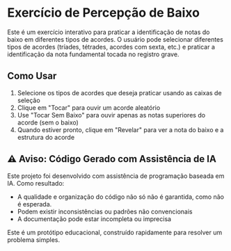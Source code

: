 # Exercício de Percepção de Baixo

Este é um exercício interativo para praticar a identificação de notas do baixo em diferentes tipos de acordes. O usuário pode selecionar diferentes tipos de acordes (tríades, tétrades, acordes com sexta, etc.) e praticar a identificação da nota fundamental tocada no registro grave.

## Como Usar

1. Selecione os tipos de acordes que deseja praticar usando as caixas de seleção
2. Clique em "Tocar" para ouvir um acorde aleatório
3. Use "Tocar Sem Baixo" para ouvir apenas as notas superiores do acorde (sem o baixo)
4. Quando estiver pronto, clique em "Revelar" para ver a nota do baixo e a estrutura do acorde

## ⚠️ Aviso: Código Gerado com Assistência de IA

Este projeto foi desenvolvido com assistência de programação baseada em IA. Como resultado:

- A qualidade e organização do código não só não é garantida, como não é esperada.
- Podem existir inconsistências ou padrões não convencionais
- A documentação pode estar incompleta ou imprecisa

Este é um protótipo educacional, construído rapidamente para resolver um problema simples.
